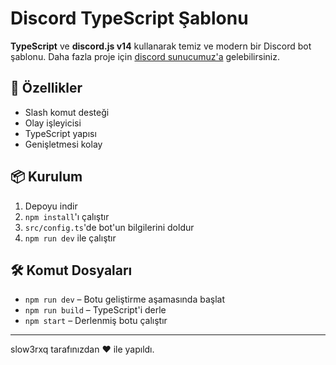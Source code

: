 # Discord TypeScript Şablonu

**TypeScript** ve **discord.js v14** kullanarak temiz ve modern bir Discord bot şablonu.
Daha fazla proje için [discord sunucumuz'a](https://discord.gg/DRCE9wCn4K) gelebilirsiniz.

## 🚀 Özellikler

- Slash komut desteği
- Olay işleyicisi
- TypeScript yapısı
- Genişletmesi kolay

## 📦 Kurulum

1. Depoyu indir
2. `npm install`'ı çalıştır
3. `src/config.ts`'de bot'un bilgilerini doldur
4. `npm run dev` ile çalıştır

## 🛠 Komut Dosyaları

- `npm run dev` – Botu geliştirme aşamasında başlat
- `npm run build` – TypeScript'i derle
- `npm start` – Derlenmiş botu çalıştır

---
slow3rxq tarafınızdan ❤️ ile yapıldı.
